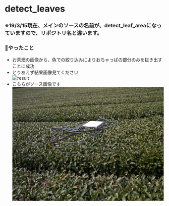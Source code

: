 detect_leaves
====

### ※19/3/15現在、メインのソースの名前が、detect_leaf_areaになっていますので、リポジトリ名と違います。

### 🐍やったこと
- お茶畑の画像から、色での絞り込みによりおちゃっぱの部分のみを抜き出すことに成功
- とりあえず結果画像見てください  
![result](https://github.com/PythonHuro/ocha/blob/master/detect_leaves/Output.png)
- こちらがソース画像です
![result](https://github.com/PythonHuro/ocha/blob/master/detect_leaves/resource/chabatake/P1100295.JPG)
